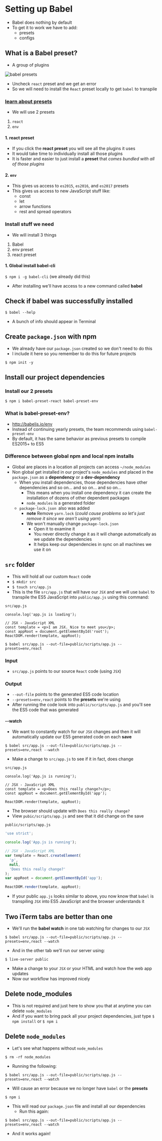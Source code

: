 # Setting up Babel
* Babel does nothing by default
* To get it to work we have to add:
    - presets
    - configs

## What is a Babel preset?
* A group of plugins

![babel presets](https://i.imgur.com/RJCSMWT.png)

* Uncheck `react` preset and we get an error
* So we will need to install the `React` preset locally to get `babel` to transpile

### [learn about presets](http://babeljs.io/docs/plugins/)
* We will use 2 presets
1. `react`
2. `env`

#### 1. react preset
* If you click the **react preset** you will see all the plugins it uses
* It would take time to individually install all those plugins
* It is faster and easier to just install a **preset** that _comes bundled with all of those plugins_

#### 2. `env`
* This gives us access to `es2015`, `es2016`, and `es2017` presets
* This gives us access to new JavaScript stuff like:
    - const
    - let
    - arrow functions
    - rest and spread operators

### Install stuff we need
* We will install 3 things

1. Babel
2. env preset
3. react preset

#### 1. Global install babel-cli
`$ npm i -g babel-cli` (we already did this)

* After installing we'll have access to a new command called **babel**

## Check if babel was successfully installed
`$ babel --help`

* A bunch of info should appear in Terminal

## Create `package.json` with npm
* We already have our `package.json` created so we don't need to do this
* I include it here so you remember to do this for future projects

`$ npm init -y`

## Install our project dependencies

### Install our 2 presets
`$ npm i babel-preset-react babel-preset-env`

### What is babel-preset-env?
* http://babeljs.io/env
* Instead of continuing yearly presets, the team recommends using `babel-preset-env`
* By default, it has the same behavior as previous presets to compile ES2015+ to ES5

### Difference between global npm and local npm installs
* Global are places in a location all projects can access `~/node_modules`
* Non global get installed in our project's `node_modules` and placed in the `package.json` as a **dependency** or a **dev-dependency**
    - When you install dependencies, those dependencies have other dependencies and so on... and so on... and so on...
        + This means when you install one dependency it can create the installation of dozens of other dependent packages
        + `node_modules` is a generated folder
    - `package-lock.json `also was added
        + **note** Remove `yarn.lock` (_could cause problems so let's just remove it since we aren't using yarn_)
        + We won't manually change `package-lock.json`
            * Open it to examine it
            * You never directly change it as it will change automatically as we update the dependencies
            * It helps keep our dependencies in sync on all machines we use it on

## `src` folder
* This will hold all our custom `React` code
* `$ mkdir src`
* `$ touch src/app.js`
* This is the file `src/app.js` that will have our `JSX` and we will use `babel` to transpile the ES5 JavaScript into `public/app.js` using this command:

`src/app.js`

```
console.log('app.js is loading');

// JSX - JavaScript XML
const template = <p>I am JSX. Nice to meet you</p>;
const appRoot = document.getElementById('root');
ReactDOM.render(template, appRoot);
```

`$ babel src/app.js --out-file=public/scripts/app.js --presets=env,react`

### Input
* `src/app.js` points to our source `React` code (using `JSX`)

### Output
* `--out-file` points to the generated ES5 code location
* `--presets=env,react` points to the **presets** we're using
* After running the code look into `public/scripts/app.js` and you'll see the ES5 code that was generated

#### --watch
* We want to constantly watch for our `JSX` changes and then it will automatically update our ES5 generated code on each **save**

`$ babel src/app.js --out-file=public/scripts/app.js --presets=env,react --watch`

* Make a change to `src/app.js` to see if it in fact, does change

`src/app.js`

```
console.log('App.js is running');

// JSX - JavaScript XML
const template = <p>Does this really change?</p>;
const appRoot = document.getElementById('app');

ReactDOM.render(template, appRoot);
```

* The browser should update with `Does this really change?`
* View `pubic/scripts/app.js` and see that it did change on the save

`public/scripts/app.js`

```js
'use strict';

console.log('App.js is running');

// JSX - JavaScript XML
var template = React.createElement(
  'p',
  null,
  'Does this really change?'
);
var appRoot = document.getElementById('app');

ReactDOM.render(template, appRoot);
```

* If your public `app.js` looks similar to above, you now know that `babel` is transpiling `JSX` into ES5 JavaScript and the browser understands it

## Two iTerm tabs are better than one
* We'll run the **babel watch** in one tab watching for changes to our `JSX`

`$ babel src/app.js --out-file=public/scripts/app.js --presets=env,react --watch`

* And in the other tab we'll run our server using:

`$ live-server public`

* Make a change to your `JSX` or your HTML and watch how the web app updates
* Now our workflow has improved nicely

## Delete node_modules
* This is not required and just here to show you that at anytime you can delete `node_modules`
* And if you want to bring pack all your project dependencies, just type `$ npm install` or `$ npm i`

## Delete `node_modules`
* Let's see what happens without `node_modules`

`$ rm -rf node_modules`

* Running the following:

`$ babel src/app.js --out-file=public/scripts/app.js --presets=env,react --watch`

* Will cause an error because we no longer have `babel` or the **presets**

`$ npm i`

* This will read our `package.json` file and install all our dependencies
    - Run this again:

`$ babel src/app.js --out-file=public/scripts/app.js --presets=env,react --watch`

* And it works again!




